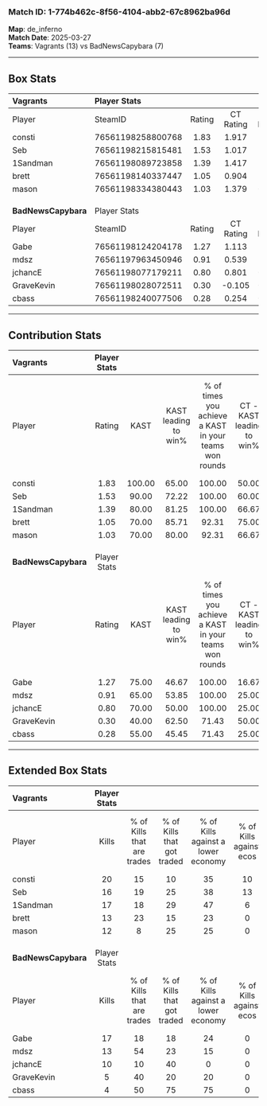 ### Match ID: 1-774b462c-8f56-4104-abb2-67c8962ba96d  
**Map**: de_inferno  
**Match Date**: 2025-03-27  
**Teams**: Vagrants (13) vs BadNewsCapybara (7)  

---  

## Box Stats  

| **Vagrants**        | Player Stats      |        |           |          |        |       |       |         |        |      |     |
| :- | :- | :-: | :-: | :-: | :-: | :-: | :-: | :-: | :-: | :-: | :-: |
| Player              | SteamID           | Rating | CT Rating | T Rating |  KAST  |  ADR  | Kills | Assists | Deaths | K/D  | HS% |
| consti              | 76561198258800768 |  1.83  |   1.917   |  1.776   | 100.00 | 100.9 |  20   |    3    |   6    | 3.33 | 25  |
| Seb                 | 76561198215815481 |  1.53  |   1.017   |  2.506   | 90.00  | 97.1  |  16   |    5    |   8    | 2.00 | 50  |
| 1Sandman            | 76561198089723858 |  1.39  |   1.417   |  1.472   | 80.00  | 78.9  |  17   |    4    |   10   | 1.70 | 52  |
| brett               | 76561198140337447 |  1.05  |   0.904   |  1.529   | 70.00  | 74.4  |  13   |    4    |   13   | 1.00 | 53  |
| mason               | 76561198334380443 |  1.03  |   1.379   |  0.829   | 70.00  | 76.4  |  12   |    8    |   13   | 0.92 | 33  |
|                     |                   |        |           |          |        |       |       |         |        |      |     |
|                     |                   |        |           |          |        |       |       |         |        |      |     |
|                     |                   |        |           |          |        |       |       |         |        |      |     |
| **BadNewsCapybara** | Player Stats      |        |           |          |        |       |       |         |        |      |     |
| Player              | SteamID           | Rating | CT Rating | T Rating |  KAST  |  ADR  | Kills | Assists | Deaths | K/D  | HS% |
| Gabe                | 76561198124204178 |  1.27  |   1.113   |  1.590   | 75.00  | 94.5  |  17   |    4    |   15   | 1.13 | 41  |
| mdsz                | 76561197963450946 |  0.91  |   0.539   |  1.261   | 65.00  | 61.5  |  13   |    3    |   15   | 0.87 | 38  |
| jchancE             | 76561198077179211 |  0.80  |   0.801   |  0.978   | 70.00  | 61.8  |  10   |    5    |   16   | 0.63 | 20  |
| GraveKevin          | 76561198028072511 |  0.30  |  -0.105   |  0.618   | 40.00  | 38.3  |   5   |    2    |   15   | 0.33 | 80  |
| cbass               | 76561198240077506 |  0.28  |   0.254   |  0.632   | 55.00  | 36.6  |   4   |    2    |   18   | 0.22 | 75  |
---  

## Contribution Stats  

| **Vagrants**        | Player Stats |        |                      |                                                        |                           |                                                             |                          |                                                            |
| :- | :-: | :-: | :-: | :-: | :-: | :-: | :-: | :-: |
| Player              |    Rating    |  KAST  | KAST leading to win% | % of times you achieve a KAST in your teams won rounds | CT - KAST leading to win% | CT - % of times you achieve a KAST in your teams won rounds | T - KAST leading to win% | T - % of times you achieve a KAST in your teams won rounds |
| consti              |     1.83     | 100.00 |        65.00         |                         100.00                         |           50.00           |                           100.00                            |          87.50           |                           100.00                           |
| Seb                 |     1.53     | 90.00  |        72.22         |                         100.00                         |           60.00           |                           100.00                            |          87.50           |                           100.00                           |
| 1Sandman            |     1.39     | 80.00  |        81.25         |                         100.00                         |           66.67           |                           100.00                            |          100.00          |                           100.00                           |
| brett               |     1.05     | 70.00  |        85.71         |                         92.31                          |           75.00           |                           100.00                            |          100.00          |                           85.71                            |
| mason               |     1.03     | 70.00  |        80.00         |                         92.31                          |           66.67           |                           100.00                            |          100.00          |                           85.71                            |
|                     |              |        |                      |                                                        |                           |                                                             |                          |                                                            |
|                     |              |        |                      |                                                        |                           |                                                             |                          |                                                            |
|                     |              |        |                      |                                                        |                           |                                                             |                          |                                                            |
| **BadNewsCapybara** | Player Stats |        |                      |                                                        |                           |                                                             |                          |                                                            |
| Player              |    Rating    |  KAST  | KAST leading to win% | % of times you achieve a KAST in your teams won rounds | CT - KAST leading to win% | CT - % of times you achieve a KAST in your teams won rounds | T - KAST leading to win% | T - % of times you achieve a KAST in your teams won rounds |
| Gabe                |     1.27     | 75.00  |        46.67         |                         100.00                         |           16.67           |                           100.00                            |          66.67           |                           100.00                           |
| mdsz                |     0.91     | 65.00  |        53.85         |                         100.00                         |           25.00           |                           100.00                            |          66.67           |                           100.00                           |
| jchancE             |     0.80     | 70.00  |        50.00         |                         100.00                         |           25.00           |                           100.00                            |          60.00           |                           100.00                           |
| GraveKevin          |     0.30     | 40.00  |        62.50         |                         71.43                          |           50.00           |                           100.00                            |          66.67           |                           66.67                            |
| cbass               |     0.28     | 55.00  |        45.45         |                         71.43                          |           25.00           |                           100.00                            |          57.14           |                           66.67                            |
---  

## Extended Box Stats  

| **Vagrants**        | Player Stats |                            |                            |                                    |                         |                              |                                 |        |                             |                                     |                          |                               |                            |
| :- | :-: | :-: | :-: | :-: | :-: | :-: | :-: | :-: | :-: | :-: | :-: | :-: | :-: |
| Player              |    Kills     | % of Kills that are trades | % of Kills that got traded | % of Kills against a lower economy | % of Kills against ecos | % of Kills that are flawless | % of Kills that are close duels | Deaths | % of Deaths that get traded | % of Deaths against a lower economy | % of Deaths against ecos | % of Deaths that are flawless | % of Deaths that are close |
| consti              |      20      |             15             |             10             |                 35                 |           10            |              50              |                5                |   6    |             17              |                 17                  |            0             |              83               |             17             |
| Seb                 |      16      |             19             |             25             |                 38                 |           13            |              75              |                0                |   8    |             38              |                 13                  |            0             |              50               |             13             |
| 1Sandman            |      17      |             18             |             29             |                 47                 |            6            |              65              |                6                |   10   |             20              |                 20                  |            0             |              80               |             0              |
| brett               |      13      |             23             |             15             |                 23                 |            0            |              69              |               15                |   13   |             31              |                 23                  |            0             |              38               |             8              |
| mason               |      12      |             8              |             25             |                 25                 |            0            |              50              |                0                |   13   |             23              |                 38                  |            8             |              54               |             8              |
|                     |              |                            |                            |                                    |                         |                              |                                 |        |                             |                                     |                          |                               |                            |
|                     |              |                            |                            |                                    |                         |                              |                                 |        |                             |                                     |                          |                               |                            |
|                     |              |                            |                            |                                    |                         |                              |                                 |        |                             |                                     |                          |                               |                            |
| **BadNewsCapybara** | Player Stats |                            |                            |                                    |                         |                              |                                 |        |                             |                                     |                          |                               |                            |
| Player              |    Kills     | % of Kills that are trades | % of Kills that got traded | % of Kills against a lower economy | % of Kills against ecos | % of Kills that are flawless | % of Kills that are close duels | Deaths | % of Deaths that get traded | % of Deaths against a lower economy | % of Deaths against ecos | % of Deaths that are flawless | % of Deaths that are close |
| Gabe                |      17      |             18             |             18             |                 24                 |            0            |              65              |               12                |   15   |             33              |                  7                  |            0             |              67               |             13             |
| mdsz                |      13      |             54             |             23             |                 15                 |            0            |              62              |               15                |   15   |             20              |                 27                  |            0             |              60               |             7              |
| jchancE             |      10      |             10             |             40             |                 0                  |            0            |              40              |                0                |   16   |             25              |                 13                  |            0             |              56               |             0              |
| GraveKevin          |      5       |             40             |             20             |                 20                 |            0            |              40              |                0                |   15   |              7              |                 13                  |            0             |              60               |             0              |
| cbass               |      4       |             50             |             75             |                 75                 |            0            |             100              |                0                |   18   |             22              |                 11                  |            0             |              67               |             6              |
